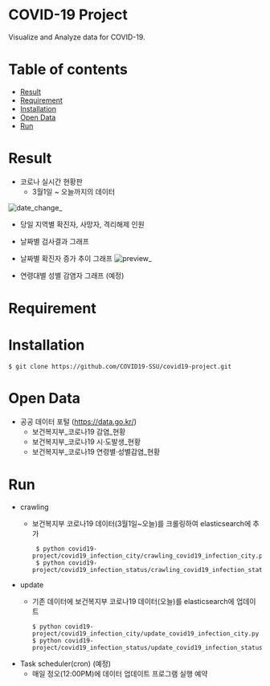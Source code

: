 # COVID-19 Project
Visualize and Analyze data for COVID-19.

Table of contents
=================
<!--ts-->
   * [Result](#Result)
   * [Requirement](#Requirement)
   * [Installation](#Build--Installation)
   * [Open Data](#open-data)
   * [Run](#run)
<!--te-->

Result
=======
* 코로나 실시간 현황판
  * 3월1일 ~ 오늘까지의 데이터

![date_change_](https://user-images.githubusercontent.com/55729930/92361595-90972880-f129-11ea-918c-7aa35ae12ab0.gif)


* 당일 지역별 확진자, 사망자, 격리해제 인원
* 날짜별 검사결과 그래프
* 날짜별 확진자 증가 추이 그래프
![preview_](https://user-images.githubusercontent.com/55729930/92361544-7b21fe80-f129-11ea-87b4-f4b82b83468d.gif)

* 연령대별 성별 감염자 그래프 (예정)

Requirement
=======

Installation
=======
    $ git clone https://github.com/COVID19-SSU/covid19-project.git
Open Data
=======
* 공공 데이터 포털 (https://data.go.kr/)
  * 보건복지부_코로나19 감염_현황
  * 보건복지부_코로나19 시·도발생_현황
  * 보건복지부_코로나19 연령별·성별감염_현황

Run
=======
* crawling
  * 보건복지부 코로나19 데이터(3월1일~오늘)를 크롤링하여 elasticsearch에 추가
  

         $ python covid19-project/covid19_infection_city/crawling_covid19_infection_city.py
         $ python covid19-project/covid19_infection_status/crawling_covid19_infection_status.py
    
* update
  * 기존 데이터에 보건복지부 코로나19 데이터(오늘)를 elasticsearch에 업데이트
  
        $ python covid19-project/covid19_infection_city/update_covid19_infection_city.py
        $ python covid19-project/covid19_infection_status/update_covid19_infection_status.py
    
* Task scheduler(cron) (예정)
  * 매일 정오(12:00PM)에 데이터 업데이트 프로그램 실행 예약

